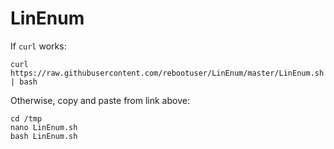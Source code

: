# LinEnum

If `curl` works:

    curl https://raw.githubusercontent.com/rebootuser/LinEnum/master/LinEnum.sh | bash

Otherwise, copy and paste from link above:

    cd /tmp
    nano LinEnum.sh
    bash LinEnum.sh
    
